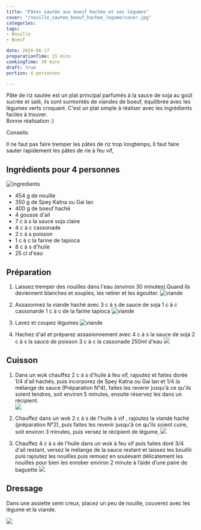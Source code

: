 ```yaml
---
title: "Pâtes sautée aux boeuf hachée et ses légumes"
cover: "/nouille_sautee_boeuf_hachee_legume/cover.jpg"
categories:
tags:
- Nouille
- Boeuf

date: 2020-06-17
preparationTime: 15 mins
cookingTime: 30 mins
draft: true
portion: 4 personnes

---
```

Pâte de riz sautée est un plat principal parfumés à la sauce de soja au goût sucrée et salé, ils sont surmontés de viandes de boeuf, équilibrée avec les légumes verts croquant. C'est un plat simple à réaliser avec les ingrédients faciles à trouver.  
Bonne réalisation :)
<!--more--> 
Conseils:

Il ne faut pas faire tremper les pâtes de riz trop longtemps,
Il faut faire sauter rapidement les pâtes de rie à feu vif,

## Ingrédients pour 4 personnes
![ingredients](1.jpg)

- 454 g de nouille
- 350 g de Spey Katna ou Gai lan
- 400 g de boeuf haché
- 4 gousse d'ail
- 7 c à s la sauce soja claire
- 4 c à c cassonade
- 2 c à s poisson
- 1 c à c la farine de tapioca
- 8 c à s d'huile
- 25 cl d'eau

## Préparation ##

1. Laissez tremper des nouilles dans l'eau (environ 30 minutes).Quand ils deviennent blanches et souples, les retirer et les égoutter.
![viande](2.jpg)

2. Assasonnez la viande haché avec 
   3 c à s de sauce de soja
   1 c à c cassonarde
   1 c à c de la farine tapioca 
![viande](3.jpg)

3. Lavez et coupez légumes
![viande](4.jpg)

4. Hachez d'ail et préparez assasionnement avec
   4 c à s la sauce de soja
   2 c à s la sauce de poisson
   3 c à c la cassonade
   250ml d'eau
![](5.jpg)

## Cuisson ##

1. Dans un wok chauffez 2 c à s d'huile à feu vif, rajoutez et faites dorée 1/4 d'ail hachés, puis incorporez de Spey Katna ou Gai lan et 1/4 la mélange de sauce (Préparation N°4), faites les revenir jusqu'à ce qu'ils soient tendres, soit environ 5 minutes, ensuite réservez les dans un récipient.   
![](6.jpg)

2. Chauffez dans un wok 2 c à s de l'huile à vif , rajoutez la viande haché (préparation N°2), puis faites les revenir jusqu'à ce qu’ils soient cuire, soit environ 3 minutes, puis versez le récipient de légume,
![](6.jpg)


3. Chauffez 4 c à s de l'huile dans un wok à feu vif puis faites doré 3/4 d'ail restant, versez le mélange de la sauce restant et laissez les bouillir puis rajoutez les nouilles puis remuez en soulevant délicatement les nouilles pour bien les enrober environ 2 minute à l’aide d’une paire de baguette 
![](7.jpg)


## Dressage
Dans une assiette semi creux, placez un peu de nouille, couverez avec les lègume et la viande.

![](10.jpg)

